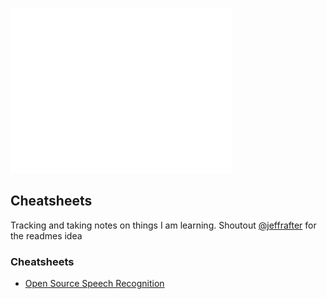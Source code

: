 ![](assets/images/404.gif)

## Cheatsheets
Tracking and taking notes on things I am learning. Shoutout [@jeffrafter](https://github.com/jeffrafter/howto) for the readmes idea

### Cheatsheets
- [Open Source Speech Recognition](https://github.com/gradywoodruff/cheatsheet/blob/master/speech_recognition.md)